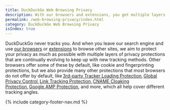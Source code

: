 ```yaml
---
title: DuckDuckGo Web Browsing Privacy
description: With our browsers and extensions, you get multiple layers of privacy protections that go above and beyond what most other browsers by default.
permalink: /web-browsing-privacy/index.html
category: DuckDuckGo Web Browsing Privacy
isIndex: true
---
```


DuckDuckGo never tracks you. And when you leave our search engine and use <a href="{{ site.baseurl }}/get-duckduckgo/does-duckduckgo-make-a-browser/">our browsers</a> or <a href="{{ site.baseurl }}/desktop/adding-duckduckgo-to-your-browser/">extensions</a> to browse other sites, we aim to protect your privacy as much as possible with multiple layers of privacy protections that are continually evolving to keep up with new tracking methods. Other browsers offer some of these by default, like cookie and fingerprinting protections, but we also provide many other protections that most browsers do not offer by default, like <a href="{{ site.baseurl }}/privacy/web-tracking-protections/#3rd-party-tracker-loading-protection">3rd-party Tracker Loading Protection</a>, <a href="{{ site.baseurl }}/privacy/web-tracking-protections/#global-privacy-control-gpc">Global Privacy Control</a>, <a href="{{ site.baseurl }}/privacy/web-tracking-protections/#link-tracking-protection">Link Tracking Protection</a>, <a href="{{ site.baseurl }}/privacy/web-tracking-protections/#cname-cloaking-protection">CNAME Cloaking Protection</a>, <a href="{{ site.baseurl }}/privacy/web-tracking-protections/#google-amp-protection">Google AMP Protection</a>, and more, which all help cover different tracking angles.

{% include category-footer-nav.md %}
